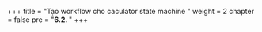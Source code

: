 +++
title = "Tạo workflow cho caculator state machine "
weight = 2
chapter = false
pre = "<b>6.2. </b>"
+++

